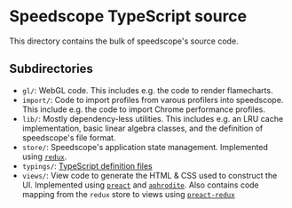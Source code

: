# Speedscope TypeScript source

This directory contains the bulk of speedscope's source code.

## Subdirectories

* `gl/`: WebGL code. This includes e.g. the code to render flamecharts.
* `import/`: Code to import profiles from varous profilers into speedscope. This include e.g. the code to import Chrome performance profiles.
* `lib/`: Mostly dependency-less utilities. This includes e.g. an LRU cache implementation, basic linear algebra classes,
  and the definition of speedscope's file format.
* `store/`: Speedscope's application state management. Implemented using [`redux`](https://redux.js.org/).
* `typings/`: [TypeScript definition files](https://basarat.gitbooks.io/typescript/docs/types/ambient/d.ts.html)
* `views/`: View code to generate the HTML & CSS used to construct the UI. Implemented using [`preact`](https://preactjs.com/) and [`aphrodite`](https://github.com/Khan/aphrodite). Also contains code mapping from the `redux` store to views using [`preact-redux`](https://github.com/developit/preact-redux)
